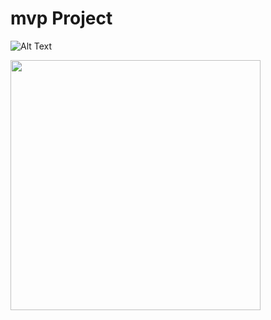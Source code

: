 # mvp Project

![Alt Text](https://media.giphy.com/media/UHPLDRjopUi04VtRjH/giphy.gif)

<img src="https://media.giphy.com/media/UHPLDRjopUi04VtRjH/giphy.gif" width="400" height="400" />

